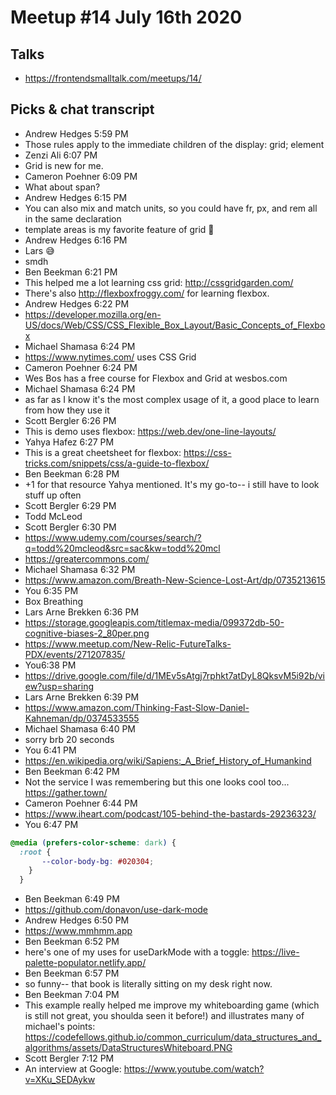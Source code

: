 # Meetup #14 July 16th 2020

## Talks

- https://frontendsmalltalk.com/meetups/14/

## Picks & chat transcript

- Andrew Hedges 5:59 PM
- Those rules apply to the immediate children of the display: grid; element
- Zenzi Ali 6:07 PM
- Grid is new for me.
- Cameron Poehner 6:09 PM
- What about span?
- Andrew Hedges 6:15 PM
- You can also mix and match units, so you could have fr, px, and rem all in the same declaration
- template areas is my favorite feature of grid 🙂 
- Andrew Hedges 6:16 PM
- Lars 😅 
- smdh
- Ben Beekman 6:21 PM
- This helped me a lot learning css grid: http://cssgridgarden.com/
- There's also http://flexboxfroggy.com/ for learning flexbox.
- Andrew Hedges 6:22 PM
- https://developer.mozilla.org/en-US/docs/Web/CSS/CSS_Flexible_Box_Layout/Basic_Concepts_of_Flexbox
- Michael Shamasa 6:24 PM
- https://www.nytimes.com/ uses CSS Grid
- Cameron Poehner 6:24 PM
- Wes Bos has a free course for Flexbox and Grid at wesbos.com 
- Michael Shamasa 6:24 PM
- as far as I know it's the most complex usage of it, a good place to learn from how they use it
- Scott Bergler 6:26 PM
- This is demo uses flexbox: https://web.dev/one-line-layouts/
- Yahya Hafez 6:27 PM
- This is a great cheetsheet for flexbox: https://css-tricks.com/snippets/css/a-guide-to-flexbox/
- Ben Beekman 6:28 PM
- +1 for that resource Yahya mentioned. It's my go-to-- i still have to look stuff up often
- Scott Bergler 6:29 PM
- Todd McLeod
- Scott Bergler 6:30 PM
- https://www.udemy.com/courses/search/?q=todd%20mcleod&src=sac&kw=todd%20mcl
- https://greatercommons.com/
- Michael Shamasa 6:32 PM
- https://www.amazon.com/Breath-New-Science-Lost-Art/dp/0735213615
- You 6:35 PM
- Box Breathing
- Lars Arne Brekken 6:36 PM
- https://storage.googleapis.com/titlemax-media/099372db-50-cognitive-biases-2_80per.png
- https://www.meetup.com/New-Relic-FutureTalks-PDX/events/271207835/
- You6:38 PM
- https://drive.google.com/file/d/1MEv5sAtgj7rphkt7atDyL8QksvM5i92b/view?usp=sharing
- Lars Arne Brekken 6:39 PM
- https://www.amazon.com/Thinking-Fast-Slow-Daniel-Kahneman/dp/0374533555
- Michael Shamasa 6:40 PM
- sorry brb 20 seconds
- You 6:41 PM
- https://en.wikipedia.org/wiki/Sapiens:_A_Brief_History_of_Humankind
- Ben Beekman 6:42 PM
- Not the service I was remembering but this one looks cool too... https://gather.town/
- Cameron Poehner 6:44 PM
- https://www.iheart.com/podcast/105-behind-the-bastards-29236323/
- You 6:47 PM
 ```css
 @media (prefers-color-scheme: dark) {
   :root {
        --color-body-bg: #020304;
     }
   }
```
- Ben Beekman 6:49 PM
- https://github.com/donavon/use-dark-mode
- Andrew Hedges 6:50 PM
- https://www.mmhmm.app
- Ben Beekman 6:52 PM
- here's one of my uses for useDarkMode with a toggle: https://live-palette-populator.netlify.app/
- Ben Beekman 6:57 PM
- so funny-- that book is literally sitting on my desk right now.
- Ben Beekman 7:04 PM
- This example really helped me improve my whiteboarding game  (which is still not great, you shoulda seen it before!) and illustrates many of michael's points: https://codefellows.github.io/common_curriculum/data_structures_and_algorithms/assets/DataStructuresWhiteboard.PNG
- Scott Bergler 7:12 PM
- An interview at Google: https://www.youtube.com/watch?v=XKu_SEDAykw
